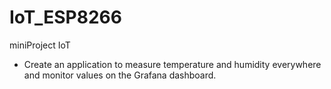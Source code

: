 # IoT_ESP8266

miniProject IoT

- Create an application to measure temperature and humidity everywhere and monitor values on the Grafana dashboard.
